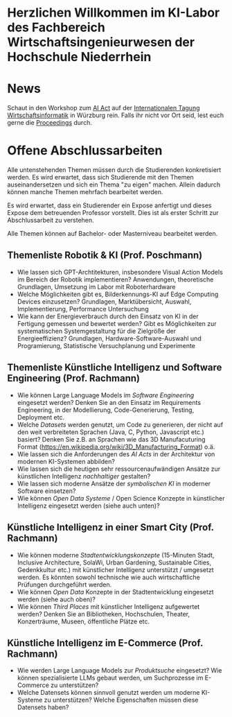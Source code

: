 # Herzlichen Willkommen im KI-Labor des Fachbereich Wirtschaftsingenieurwesen der Hochschule Niederrhein


# News
Schaut in den Workshop zum [AI Act](https://sites.google.com/view/wi2024aiact/) auf der [Internationalen Tagung Wirtschaftsinformatik](https://wi2024.de/) in Würzburg rein. Falls ihr nicht vor Ort seid, lest euch gerne die [Proceedings](https://aisel.aisnet.org/wi/) durch. 



# Offene Abschlussarbeiten
Alle untenstehenden Themen müssen durch die Studierenden konkretisiert werden. Es wird erwartet, dass sich Studierende mit den Themen auseinandersetzen und sich ein Thema "zu eigen" machen. Allein dadurch können manche Themen mehrfach bearbeitet werden.

Es wird erwartet, dass ein Studierender ein Expose anfertigt und dieses Expose dem betreuenden Professor vorstellt. Dies ist als erster Schritt zur Abschlussarbeit zu verstehen.

Alle Themen können auf Bachelor- oder Masterniveau bearbeitet werden.

## Themenliste Robotik & KI  (Prof. Poschmann)
- Wie lassen sich GPT-Archtitekturen, insbesondere Visual Action Models im Bereich der Robotik implementieren? Anwendungen, theoretische Grundlagen, Umsetzung im Labor mit Roboterhardware
- Welche Möglichkeiten gibt es, Bilderkennungs-KI auf Edge Computing Devices einzusetzen? Grundlagen, Marktübersicht, Auswahl, Implementierung, Performance Untersuchung
- Wie kann der Energieverbrauch durch den Einsatz von KI in der Fertigung gemessen und bewertet werden? Gibt es Möglichkeiten zur systematischen Systemgestaltung für die Zielgröße der Energieeffizienz? Grundlagen, Hardware-Software-Auswahl und Programierung, Statistische Versuchplanung und Experimente


## Themenliste Künstliche Intelligenz und Software Engineering (Prof. Rachmann)

- Wie können Large Language Models im *Software Engineering* eingesetzt werden? Denken Sie an den Einsatz im Requirements Engineering, in der Modellierung, Code-Generierung, Testing, Deployment etc.
- Welche *Datasets* werden genutzt, um Code zu generieren, der nicht auf den weit verbreiteten Sprachen (Java, C, Python, Javascript etc.) basiert? Denken Sie z.B. an Sprachen wie das 3D Manufacuturing Format (https://en.wikipedia.org/wiki/3D_Manufacturing_Format) o.ä.
- Wie lassen sich die Anforderungen des *AI Acts* in der Architektur von modernen KI-Systemen abbilden?
- Wie lassen sich die heutigen sehr ressourcenaufwändigen Ansätze zur künstlichen Intelligenz *nachhaltiger* gestalten?
- Wie lassen sich moderne Ansätze der *symbolischen KI* in moderner Software einsetzen?
- Wie können *Open Data Systeme* / Open Science Konzepte in künstlicher Intelligenz eingesetzt werden (siehe auch unten)?

## Künstliche Intelligenz in einer Smart City (Prof. Rachmann)

- Wie können moderne *Stadtentwicklungskonzepte* (15-Minuten Stadt, Inclusive Architecture, SolaWi, Urban Gardening, Sustainable Cities, Gedenkkultur etc.) mit künstlicher Intelligenz unterstützt / umgesetzt werden. Es könnten sowohl technische wie auch wirtschaftliche Prüfungen durchgeführt werden.
- Wie können *Open Data* Konzepte in der Stadtentwicklung eingesetzt werden (siehe auch oben)?
- Wie können *Third Places* mit künstlicher Intelligenz aufgewertet werden? Denken Sie an Bibliotheken, Hochschulen, Theater, Konzerträume, Museen, öffentliche Plätze etc.


## Künstliche Intelligenz im E-Commerce (Prof. Rachmann)

- Wie werden Large Language Models zur *Produktsuche* eingesetzt? Wie können spezialisierte LLMs gebaut werden, um Suchprozesse im E-Commerce zu unterstützen?
- Welche Datensets können sinnvoll genutzt werden um moderne KI-Systeme zu unterstützen? Welche Eigenschaften müssen diese Datensets haben?
